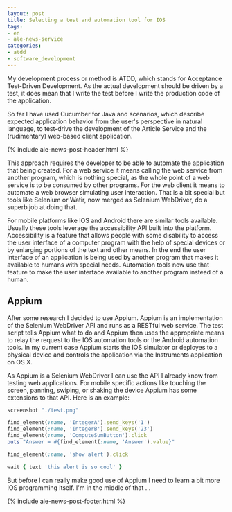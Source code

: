 ```yaml
---
layout: post
title: Selecting a test and automation tool for IOS
tags:
- en
- ale-news-service
categories:
- atdd
- software_development
---
```

My development process or method is ATDD, which stands for Acceptance Test-Driven Development. As the actual development should be driven by a test, it does mean that I write the test before I write the production code of the application.

So far I have used Cucumber for Java and scenarios, which describe expected application behavior from the user's perspective in natural language, to test-drive the development of the Article Service and the (rudimentary) web-based client application.

{% include ale-news-post-header.html %}

This approach requires the developer to be able to automate the application that being created. For a web service it means calling the web service from another program, which is nothing special, as the whole point of a web service is to be consumed by other programs. For the web client it means to automate a web browser simulating user interaction. That is a bit special but tools like Selenium or Watir, now merged as Selenium WebDriver, do a superb job at doing that.

For mobile platforms like IOS and Android there are similar tools available. Usually these tools leverage the accessibility API built into the platform.  Accessibility is a feature that allows people with some disability to access the user interface of a computer program with the help of special devices or by enlarging portions of the text and other means. In the end the user interface of an application is being used by another program that makes it available to humans with special needs. Automation tools now use that feature to make the user interface available to another program instead of a human.

## Appium
After some research I decided to use Appium. Appium is an implementation of the Selenium WebDriver API and runs as a RESTful web service. The test script tells Appium what to do and Appium then uses the appropriate means to relay the request to the IOS automation tools or the Android automation tools. In my current case Appium starts the IOS simulator or deployes to a physical device and controls the application via the Instruments application on OS X.

As Appium is a Selenium WebDriver I can use the API I already know from testing web applications. For mobile specific actions like touching the screen, panning, swiping, or shaking the device Appium has some extensions to that API. Here is an example:

```Ruby
screenshot "./test.png"

find_element(:name, 'IntegerA').send_keys('1')
find_element(:name, 'IntegerB').send_keys('23')
find_element(:name, 'ComputeSumButton').click
puts "Answer = #{find_element(:name, 'Answer').value}"

find_element(:name, 'show alert').click

wait { text 'this alert is so cool' }
```

But before I can really make good use of Appium I need to learn a bit more IOS programming itself. I'm in the middle of that ...

{% include ale-news-post-footer.html %}
